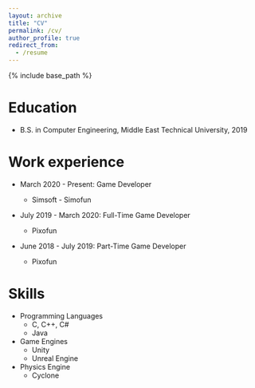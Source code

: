 ```yaml
---
layout: archive
title: "CV"
permalink: /cv/
author_profile: true
redirect_from:
  - /resume
---
```


{% include base_path %}

Education
======
* B.S. in Computer Engineering, Middle East Technical University, 2019

Work experience
======
* March 2020 - Present: Game Developer
  * Simsoft - Simofun

* July 2019 - March 2020: Full-Time Game Developer
  * Pixofun

* June 2018 - July 2019: Part-Time Game Developer
  * Pixofun
  
Skills
======
* Programming Languages
  * C, C++, C#
  * Java
* Game Engines
  * Unity
  * Unreal Engine
* Physics Engine
  * Cyclone
